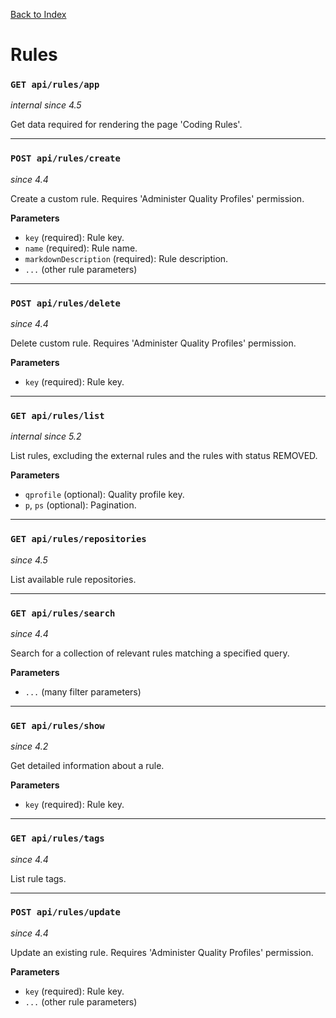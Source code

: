 [Back to Index](index.md)

# Rules

### `GET api/rules/app`
*internal since 4.5*

Get data required for rendering the page 'Coding Rules'.

---

### `POST api/rules/create`
*since 4.4*

Create a custom rule. Requires 'Administer Quality Profiles' permission.

**Parameters**
- `key` (required): Rule key.
- `name` (required): Rule name.
- `markdownDescription` (required): Rule description.
- `...` (other rule parameters)

---

### `POST api/rules/delete`
*since 4.4*

Delete custom rule. Requires 'Administer Quality Profiles' permission.

**Parameters**
- `key` (required): Rule key.

---

### `GET api/rules/list`
*internal since 5.2*

List rules, excluding the external rules and the rules with status REMOVED.

**Parameters**
- `qprofile` (optional): Quality profile key.
- `p`, `ps` (optional): Pagination.

---

### `GET api/rules/repositories`
*since 4.5*

List available rule repositories.

---

### `GET api/rules/search`
*since 4.4*

Search for a collection of relevant rules matching a specified query.

**Parameters**
- `...` (many filter parameters)

---

### `GET api/rules/show`
*since 4.2*

Get detailed information about a rule.

**Parameters**
- `key` (required): Rule key.

---

### `GET api/rules/tags`
*since 4.4*

List rule tags.

---

### `POST api/rules/update`
*since 4.4*

Update an existing rule. Requires 'Administer Quality Profiles' permission.

**Parameters**
- `key` (required): Rule key.
- `...` (other rule parameters)

